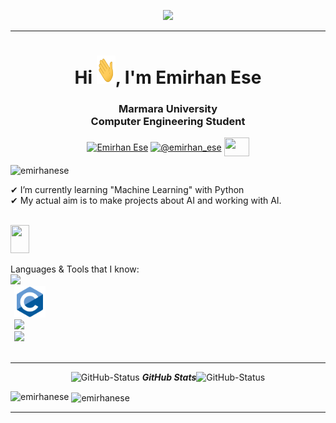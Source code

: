<p align="center">
  <img src="https://github.com/thompsonemerson/thompsonemerson/raw/master/cover-thompson.png" height="200"/>
</p>
<hr>
<h1 align="center">Hi <img src="https://raw.githubusercontent.com/ABSphreak/ABSphreak/master/gifs/Hi.gif" width="30px" height="45px">, I'm Emirhan Ese</h1>
<h3 align="center">Marmara University <br>
Computer Engineering Student</h3>
<p align="center">
<a href="https://www.linkedin.com/in/emirhan-ese/" target="blank"><img align="center" src="https://cdn.jsdelivr.net/npm/simple-icons@3.0.1/icons/linkedin.svg" alt="Emirhan Ese" height="30" width="40" /></a>
<a href="https://www.hackerrank.com/emirhan_ese" target="blank"><img align="center" src="https://cdn.jsdelivr.net/npm/simple-icons@3.0.1/icons/hackerrank.svg" alt="@emirhan_ese" height="30" width="40" /></a>
 <a href = "mailto: emirhan_ese@windowslive.com"><img align="center" src="https://simpleicons.org/icons/gmail.svg" height="30" width="40" /></a>
</p>
</p>

<p align="left"> <img src="https://komarev.com/ghpvc/?username=emirhanese&label=Profile Views&color=yellow&style=flat" alt="emirhanese" /> </p>
✔ I’m currently learning "Machine Learning" with Python<br>
✔ My actual aim is to make projects about AI and working with AI.<br><br>
<p align="left"> <img src="https://media.giphy.com/media/ObNTw8Uzwy6KQ/giphy.gif" width=30px, height="45px"> </p>
Languages & Tools that I know:<br>
<code><img height="50" src="https://cdn3.iconfinder.com/data/icons/logos-and-brands-adobe/512/267_Python-512.png"></code><code> 
<code> <img height="50" src="https://raw.githubusercontent.com/devicons/devicon/master/icons/c/c-original.svg"> </code>
<code> <img height="50" src="https://cdn-icons-png.flaticon.com/512/226/226777.png"> </code>
<code> <img height="50" src="https://cdn.icon-icons.com/icons2/2699/PNG/512/mysql_logo_icon_169941.png"> </code>
  </code>
  <hr>
  <p align="center">
 <img src="https://media.giphy.com/media/8UHRm5oY4k4FDxq5QG/giphy.gif" width="30px" height="45px" alt="GitHub-Status"/>&nbsp;<i><b>GitHub Stats</b></i><img src="https://media.giphy.com/media/8UHRm5oY4k4FDxq5QG/giphy.gif" width="30px" height="45px" alt="GitHub-Status"/></p>
<p><img align="left" src="https://github-readme-stats.vercel.app/api/top-langs?username=emirhanese&show_icons=true&locale=en&layout=compact" alt="emirhanese" /></p>

<p>&nbsp;<img align="center" src="https://github-readme-stats.vercel.app/api?username=emirhanese&show_icons=true&locale=en" alt="emirhanese" width="410" /></p>

<hr>
